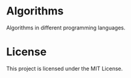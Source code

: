 # Algorithms
Algorithms in different programming languages.

# License
This project is licensed under the MIT License.
